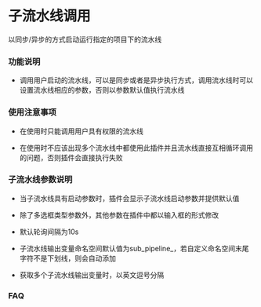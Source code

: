# 子流水线调用
以同步/异步的方式启动运行指定的项目下的流水线

### 功能说明

- 调用用户启动的流水线，可以是同步或者是异步执行方式，调用流水线时可以设置流水线相应的参数，否则以参数默认值执行流水线

### 使用注意事项

- 在使用时只能调用用户具有权限的流水线

- 在使用时不应该出现多个流水线中都使用此插件并且流水线直接互相循环调用的问题，否则插件会直接执行失败

### 子流水线参数说明

- 当子流水线具有启动参数时，插件会显示子流水线启动参数并提供默认值

- 除了多选框类型参数外，其他参数在插件中都以输入框的形式修改

- 默认轮询间隔为10s

- 子流水线输出变量命名空间默认值为sub_pipeline_，若自定义命名空间末尾字符不是下划线，则会自动添加

- 获取多个子流水线输出变量时，以英文逗号分隔

### FAQ

